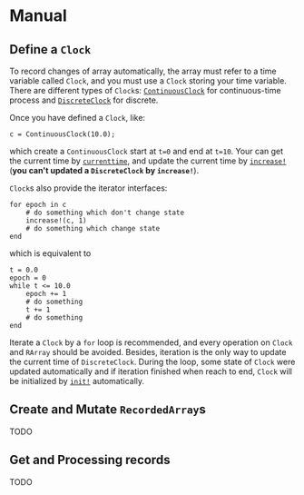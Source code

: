 # Manual

## Define a `Clock` 

To record changes of array automatically, the array must refer to a time
variable called `Clock`, and you must use a `Clock` storing your time variable. 
There are different types of `Clock`s: [`ContinuousClock`](@ref) for
continuous-time process and [`DiscreteClock`](@ref) for discrete.

Once you have defined a `Clock`, like:
```@expample manual
c = ContinuousClock(10.0);
```
which create a `ContinuousClock` start at ``t=0`` and end at `t=10`.
Your can get the current time by [`currenttime`](@ref), and update the current time by
[`increase!`](@ref) (**you can't updated a `DiscreteClock` by `increase!`**).

`Clock`s also provide the iterator interfaces:
```@expample manual
for epoch in c
    # do something which don't change state
    increase!(c, 1)
    # do something which change state
end
```
which is equivalent to
```@example equivalent
t = 0.0
epoch = 0
while t <= 10.0
    epoch += 1
    # do something
    t += 1
    # do something
end
```
Iterate a `Clock` by a `for` loop is recommended, and every operation on `Clock`
and `RArray` should be avoided. Besides, iteration is the only way to update
the current time of `DiscreteClock`. During the loop, some state of `Clock`
were updated automatically and if iteration finished when reach to end, `Clock`
will be initialized by [`init!`](@ref) automatically.

## Create and Mutate `RecordedArray`s

TODO

## Get and Processing records

TODO